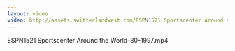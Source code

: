 ```yaml
---
layout: video
video: http://assets.switzerlandwest.com/ESPN1521 Sportscenter Around the World-30-1997.mp4
---
```

ESPN1521 Sportscenter Around the World-30-1997.mp4
